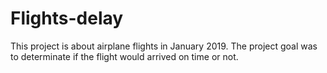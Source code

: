 # Flights-delay
This project is about airplane flights in January 2019. The project goal was to determinate if the flight would arrived on time or not. 
